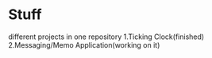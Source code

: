 # Stuff
different projects in one repository 
1.Ticking Clock(finished) 
2.Messaging/Memo Application(working on it)
